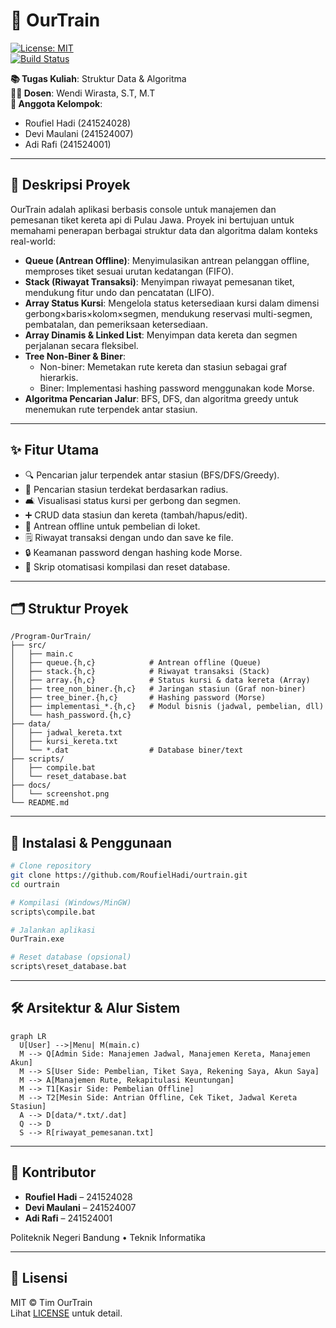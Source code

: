 # 🚆 OurTrain

[![License: MIT](https://img.shields.io/badge/License-MIT-blue.svg)](LICENSE)  
[![Build Status](https://img.shields.io/badge/build-passing-brightgreen.svg)]()

**📚 Tugas Kuliah**: Struktur Data & Algoritma  
**👩‍🏫 Dosen**: Wendi Wirasta, S.T, M.T  
**👥 Anggota Kelompok**:  
- Roufiel Hadi (241524028)  
- Devi Maulani (241524007)  
- Adi Rafi (241524001)  

---

## 📖 Deskripsi Proyek
OurTrain adalah aplikasi berbasis console untuk manajemen dan pemesanan tiket kereta api di Pulau Jawa. Proyek ini bertujuan untuk memahami penerapan berbagai struktur data dan algoritma dalam konteks real-world:
- **Queue (Antrean Offline)**: Menyimulasikan antrean pelanggan offline, memproses tiket sesuai urutan kedatangan (FIFO).  
- **Stack (Riwayat Transaksi)**: Menyimpan riwayat pemesanan tiket, mendukung fitur undo dan pencatatan (LIFO).  
- **Array Status Kursi**: Mengelola status ketersediaan kursi dalam dimensi gerbong×baris×kolom×segmen, mendukung reservasi multi-segmen, pembatalan, dan pemeriksaan ketersediaan.  
- **Array Dinamis & Linked List**: Menyimpan data kereta dan segmen perjalanan secara fleksibel.  
- **Tree Non-Biner & Biner**:  
  - Non-biner: Memetakan rute kereta dan stasiun sebagai graf hierarkis.  
  - Biner: Implementasi hashing password menggunakan kode Morse.  
- **Algoritma Pencarian Jalur**: BFS, DFS, dan algoritma greedy untuk menemukan rute terpendek antar stasiun.

---

## ✨ Fitur Utama
- 🔍 Pencarian jalur terpendek antar stasiun (BFS/DFS/Greedy).  
- 📍 Pencarian stasiun terdekat berdasarkan radius.  
- 🛋️ Visualisasi status kursi per gerbong dan segmen.  
- ➕ CRUD data stasiun dan kereta (tambah/hapus/edit).  
- 🔁 Antrean offline untuk pembelian di loket.  
- 🗒️ Riwayat transaksi dengan undo dan save ke file.  
- 🔒 Keamanan password dengan hashing kode Morse.  
- 🔄 Skrip otomatisasi kompilasi dan reset database.

---

## 🗂️ Struktur Proyek
```
/Program-OurTrain/
├── src/  
│   ├── main.c  
│   ├── queue.{h,c}            # Antrean offline (Queue)  
│   ├── stack.{h,c}            # Riwayat transaksi (Stack)  
│   ├── array.{h,c}            # Status kursi & data kereta (Array)  
│   ├── tree_non_biner.{h,c}   # Jaringan stasiun (Graf non-biner)  
│   ├── tree_biner.{h,c}       # Hashing password (Morse)  
│   ├── implementasi_*.{h,c}   # Modul bisnis (jadwal, pembelian, dll)  
│   └── hash_password.{h,c}     
├── data/  
│   ├── jadwal_kereta.txt  
│   ├── kursi_kereta.txt  
│   └── *.dat                  # Database biner/text  
├── scripts/  
│   ├── compile.bat  
│   └── reset_database.bat  
├── docs/  
│   └── screenshot.png  
└── README.md  
```

---

## 🚀 Instalasi & Penggunaan
```bash
# Clone repository
git clone https://github.com/RoufielHadi/ourtrain.git
cd ourtrain

# Kompilasi (Windows/MinGW)
scripts\compile.bat

# Jalankan aplikasi
OurTrain.exe

# Reset database (opsional)
scripts\reset_database.bat
```

---

## 🛠️ Arsitektur & Alur Sistem
```mermaid
graph LR
  U[User] -->|Menu| M(main.c)
  M --> Q[Admin Side: Manajemen Jadwal, Manajemen Kereta, Manajemen Akun]
  M --> S[User Side: Pembelian, Tiket Saya, Rekening Saya, Akun Saya]
  M --> A[Manajemen Rute, Rekapitulasi Keuntungan]
  M --> T1[Kasir Side: Pembelian Offline]
  M --> T2[Mesin Side: Antrian Offline, Cek Tiket, Jadwal Kereta Stasiun]
  A --> D[data/*.txt/.dat]
  Q --> D
  S --> R[riwayat_pemesanan.txt]
``` 

---

## 🤝 Kontributor
- **Roufiel Hadi** – 241524028  
- **Devi Maulani** – 241524007  
- **Adi Rafi** – 241524001  

Politeknik Negeri Bandung • Teknik Informatika

---

## 📄 Lisensi
MIT © Tim OurTrain  
Lihat [LICENSE](LICENSE) untuk detail.

